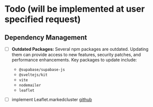 # Todo (will be implemented at user specified request)

## Dependency Management

- [ ] **Outdated Packages:** Several npm packages are outdated. Updating them can provide access to new features, security patches, and performance enhancements. Key packages to update include:
  - `@supabase/supabase-js`
  - `@sveltejs/kit`
  - `vite`
  - `nodemailer`
  - `leaflet`

- [ ] implement Leaflet.markedcluster [github](https://github.com/Leaflet/Leaflet.markercluster?tab=readme-ov-file)
